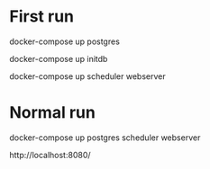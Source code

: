 First run
===

docker-compose up postgres

docker-compose up initdb

docker-compose up scheduler webserver

Normal run
===
docker-compose up postgres scheduler webserver


http://localhost:8080/
